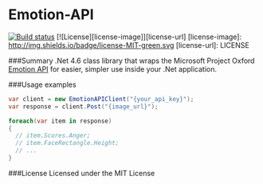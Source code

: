 # Emotion-API
[![Build status](https://ci.appveyor.com/api/projects/status/oscx09t7s06sgiqc?svg=true)](https://ci.appveyor.com/project/Felsig/emotion-api/branch/master)
[![License][license-image]][license-url]
[license-image]: http://img.shields.io/badge/license-MIT-green.svg
[license-url]: LICENSE

###Summary
.Net 4.6 class library that wraps the Microsoft Project Oxford [Emotion API](https://www.projectoxford.ai/doc/Emotion/overview) for easier, simpler use inside your .Net application.

###Usage examples
```c#
var client = new EmotionAPIClient("{your_api_key}");
var response = client.Post("{image_url}");

foreach(var item in response)
{
  // item.Scores.Anger;
  // item.FaceRectangle.Height;
  // ...
}
```

###License
Licensed under the MIT License
